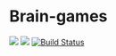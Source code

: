 # Brain-games
<a href="https://codeclimate.com/github/rkozlov95/frontend-project-lvl1/maintainability"><img src="https://api.codeclimate.com/v1/badges/78757e0f30b46ec38064/maintainability" /></a>
<a href="https://codeclimate.com/github/rkozlov95/frontend-project-lvl1/test_coverage"><img src="https://api.codeclimate.com/v1/badges/78757e0f30b46ec38064/test_coverage" /></a>
[![Build Status](https://travis-ci.com/rkozlov95/frontend-project-lvl1.svg?branch=master)](https://travis-ci.com/rkozlov95/frontend-project-lvl1)